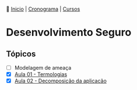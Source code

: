 👾 [Inicio](https://rayanepimentel.github.io/InfoSec-iniciante/) | [Cronograma](https://rayanepimentel.github.io/InfoSec-iniciante/cronograma/) | [Cursos](https://rayanepimentel.github.io/InfoSec-iniciante/cursos/)

#  Desenvolvimento Seguro


## Tópicos

- [ ]  Modelagem de ameaça
  - [x]  [Aula 01 - Termologias](01-modelagemDeAmeaca.md)
  - [x]  [Aula 02 - Decomposição da aplicacão](02-decomposicaoApp.md)
